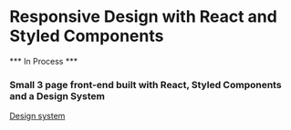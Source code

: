 # Responsive Design with React and Styled Components 

*** In Process ***

### Small 3 page front-end built with React, Styled Components and a Design System
[Design system](./design_system/design_system.jpg)
